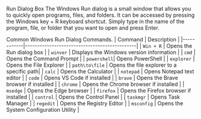 Run Dialog Box
The Windows Run dialog is a small window that allows you to quickly open programs, files, and folders. 
    It can be accessed by pressing the Windows key + R keyboard shortcut.
    Simply type in the name of the program, file, or folder that you want to open and press Enter.

Common Windows Run Dialog Commands. 
| Command    | Description                                  |
|------------|----------------------------------------------|
| `Win + R`  | Opens the Run dialog box                     |
| `winver`   | Displays the Windows version information     |
| `cmd`      | Opens the Command Prompt                     |
| `powershell`| Opens PowerShell                            |
| `explorer` | Opens the File Explorer                      |
| `path\to\file` | Opens the file explorer to a specific path|
| `calc`     | Opens the Calculator                         |
| `notepad`  | Opens Notepad text editor                    |
| `code`     | Opens VS Code if installed                   |
| `brave`    | Opens the Brave browser if installed         |
| `chrome`   | Opens the Chrome browser if installed        |
| `msedge`   | Opens the Edge browser                       |
| `firefox`  | Opens the Firefox browser if installed       |
| `control`  | Opens the Control Panel                      |
| `taskmgr`  | Opens Task Manager                           |
| `regedit`  | Opens the Registry Editor                    |
| `msconfig` | Opens the System Configuration Utility       |

